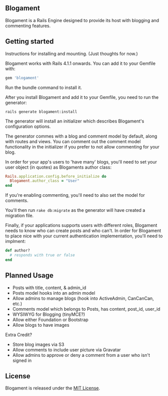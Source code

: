 ## Blogament

Blogament is a Rails Engine designed to provide its host with blogging and commenting features.

## Getting started
Instructions for installing and mounting. (Just thoughts for now.)

Blogament works with Rails 4.1.1 onwards. You can add it to your Gemfile with:

```ruby
gem 'blogament'
```
Run the bundle command to install it.

After you install Blogament and add it to your Gemfile, you need to run the generator:

```console
rails generate blogament:install
```

The generator will install an initializer which describes Blogament's configuration options.

The generator commes with a blog and comment model by default, along with routes and views.
You can comment out the comment model functionality in the initializer if you prefer to not allow commenting for your blog.

In order for your app's users to 'have many' blogs, you'll need to set your user object (in quotes) as Blogaments author class:

```ruby
Rails.application.config.before_initialize do
  Blogament.author_class = "User"
end
```

If you're enabling commenting, you'll need to also set the model for comments.

You'll then run `rake db:migrate` as the generator will have created a migration file.

Finally, if your applications supports users with different roles, Blogament needs to know who can create posts and who can't.
In order for Blogament to place nice with your current authentication
implementation, you'll need to implment:

```ruby
def author?
  # responds with true or false
end
```

## Planned Usage

- Posts with title, content, & admin_id
- Posts model hooks into an admin model
- Allow admins to manage blogs (hook into ActiveAdmin, CanCanCan, etc.)
- Comments model which belongs to Posts, has content, post_id, user_id
- WYSIWYG for Blogging (tinyMCE?)
- Allow either Foundation or Bootstrap
- Allow blogs to have images

Extra Credit?
- Store blog images via S3
- Allow comments to include user picture via Gravatar 
- Allow admins to approve or deny a comment from a user who isn't signed in

## License

Blogament is released under the [MIT License](http://www.opensource.org/licenses/MIT).
